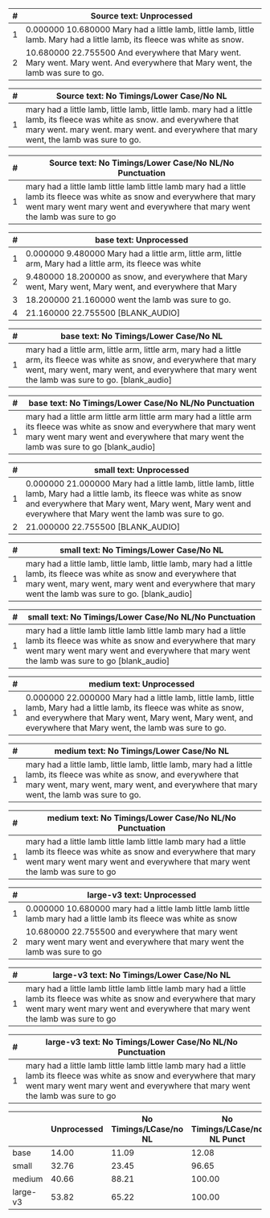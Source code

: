|  #   | Source text: Unprocessed |
| ---- | ------- |
|    1 |0.000000	10.680000	 Mary had a little lamb, little lamb, little lamb. Mary had a little lamb, its fleece was white as snow. |
|    2 |10.680000	22.755500	 And everywhere that Mary went. Mary went. Mary went. And everywhere that Mary went, the lamb was sure to go. |

|  #   | Source text: No Timings/Lower Case/No NL |
| ---- | ------- |
|    1 |mary had a little lamb, little lamb, little lamb. mary had a little lamb, its fleece was white as snow. and everywhere that mary went. mary went. mary went. and everywhere that mary went, the lamb was sure to go. |

|  #   | Source text: No Timings/Lower Case/No NL/No Punctuation |
| ---- | ------- |
|    1 |mary had a little lamb little lamb little lamb mary had a little lamb its fleece was white as snow and everywhere that mary went mary went mary went and everywhere that mary went the lamb was sure to go |

|  #   | base text: Unprocessed |
| ---- | ------- |
|    1 |0.000000	9.480000	 Mary had a little arm, little arm, little arm, Mary had a little arm, its fleece was white |
|    2 |9.480000	18.200000	 as snow, and everywhere that Mary went, Mary went, Mary went, and everywhere that Mary |
|    3 |18.200000	21.160000	 went the lamb was sure to go. |
|    4 |21.160000	22.755500	 [BLANK_AUDIO] |

|  #   | base text: No Timings/Lower Case/No NL |
| ---- | ------- |
|    1 |mary had a little arm, little arm, little arm, mary had a little arm, its fleece was white as snow, and everywhere that mary went, mary went, mary went, and everywhere that mary went the lamb was sure to go. [blank_audio] |

|  #   | base text: No Timings/Lower Case/No NL/No Punctuation |
| ---- | ------- |
|    1 |mary had a little arm little arm little arm mary had a little arm its fleece was white as snow and everywhere that mary went mary went mary went and everywhere that mary went the lamb was sure to go [blank_audio] |

|  #   | small text: Unprocessed |
| ---- | ------- |
|    1 |0.000000	21.000000	 Mary had a little lamb, little lamb, little lamb, Mary had a little lamb, its fleece was white as snow and everywhere that Mary went, Mary went, Mary went and everywhere that Mary went the lamb was sure to go. |
|    2 |21.000000	22.755500	 [BLANK_AUDIO] |

|  #   | small text: No Timings/Lower Case/No NL |
| ---- | ------- |
|    1 |mary had a little lamb, little lamb, little lamb, mary had a little lamb, its fleece was white as snow and everywhere that mary went, mary went, mary went and everywhere that mary went the lamb was sure to go. [blank_audio] |

|  #   | small text: No Timings/Lower Case/No NL/No Punctuation |
| ---- | ------- |
|    1 |mary had a little lamb little lamb little lamb mary had a little lamb its fleece was white as snow and everywhere that mary went mary went mary went and everywhere that mary went the lamb was sure to go [blank_audio] |

|  #   | medium text: Unprocessed |
| ---- | ------- |
|    1 |0.000000	22.000000	 Mary had a little lamb, little lamb, little lamb, Mary had a little lamb, its fleece was white as snow, and everywhere that Mary went, Mary went, Mary went, and everywhere that Mary went, the lamb was sure to go. |

|  #   | medium text: No Timings/Lower Case/No NL |
| ---- | ------- |
|    1 |mary had a little lamb, little lamb, little lamb, mary had a little lamb, its fleece was white as snow, and everywhere that mary went, mary went, mary went, and everywhere that mary went, the lamb was sure to go. |

|  #   | medium text: No Timings/Lower Case/No NL/No Punctuation |
| ---- | ------- |
|    1 |mary had a little lamb little lamb little lamb mary had a little lamb its fleece was white as snow and everywhere that mary went mary went mary went and everywhere that mary went the lamb was sure to go |

|  #   | large-v3 text: Unprocessed |
| ---- | ------- |
|    1 |0.000000	10.680000	 mary had a little lamb little lamb little lamb mary had a little lamb its fleece was white as snow |
|    2 |10.680000	22.755500	 and everywhere that mary went mary went mary went and everywhere that mary went the lamb was sure to go |

|  #   | large-v3 text: No Timings/Lower Case/No NL |
| ---- | ------- |
|    1 |mary had a little lamb little lamb little lamb mary had a little lamb its fleece was white as snow and everywhere that mary went mary went mary went and everywhere that mary went the lamb was sure to go |

|  #   | large-v3 text: No Timings/Lower Case/No NL/No Punctuation |
| ---- | ------- |
|    1 |mary had a little lamb little lamb little lamb mary had a little lamb its fleece was white as snow and everywhere that mary went mary went mary went and everywhere that mary went the lamb was sure to go |

|            |                    Unprocessed |         No Timings/LCase/no NL |   No Timings/LCase/no NL Punct |
| ---------- | ------------------------------ | ------------------------------ | ------------------------------ |
| base       |                          14.00 |                          11.09 |                          12.08 |
| small      |                          32.76 |                          23.45 |                          96.65 |
| medium     |                          40.66 |                          88.21 |                         100.00 |
| large-v3   |                          53.82 |                          65.22 |                         100.00 |

